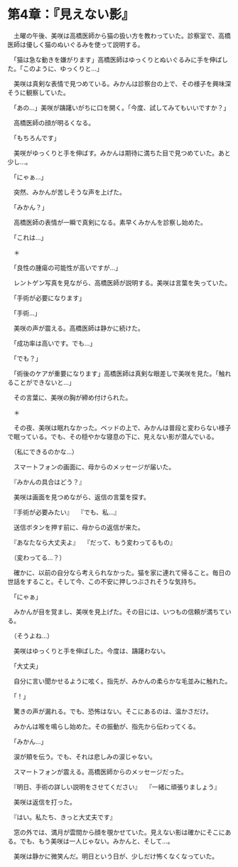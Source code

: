 # 第4章：『見えない影』

　土曜の午後、美咲は高橋医師から猫の扱い方を教わっていた。診察室で、高橋医師は優しく猫のぬいぐるみを使って説明する。

　「猫は急な動きを嫌がります」高橋医師はゆっくりとぬいぐるみに手を伸ばした。「このように、ゆっくりと...」

　美咲は真剣な表情で見つめている。みかんは診察台の上で、その様子を興味深そうに観察していた。

　「あの...」美咲が躊躇いがちに口を開く。「今度、試してみてもいいですか？」

　高橋医師の顔が明るくなる。

　「もちろんです」

　美咲がゆっくりと手を伸ばす。みかんは期待に満ちた目で見つめていた。あと少し...。

　「にゃぁ...」

　突然、みかんが苦しそうな声を上げた。

　「みかん？」

　高橋医師の表情が一瞬で真剣になる。素早くみかんを診察し始めた。

　「これは...」

　＊

　「良性の腫瘍の可能性が高いですが...」

　レントゲン写真を見ながら、高橋医師が説明する。美咲は言葉を失っていた。

　「手術が必要になります」

　「手術...」

　美咲の声が震える。高橋医師は静かに続けた。

　「成功率は高いです。でも...」

　「でも？」

　「術後のケアが重要になります」高橋医師は真剣な眼差しで美咲を見た。「触れることができないと...」

　その言葉に、美咲の胸が締め付けられた。

　＊

　その夜、美咲は眠れなかった。ベッドの上で、みかんは普段と変わらない様子で眠っている。でも、その穏やかな寝息の下に、見えない影が潜んでいる。

　（私にできるのかな...）

　スマートフォンの画面に、母からのメッセージが届いた。

　『みかんの具合はどう？』

　美咲は画面を見つめながら、返信の言葉を探す。

　『手術が必要みたい』
　『でも、私...』

　送信ボタンを押す前に、母からの返信が来た。

　『あなたなら大丈夫よ』
　『だって、もう変わってるもの』

　（変わってる...？）

　確かに、以前の自分なら考えられなかった。猫を家に連れて帰ること。毎日の世話をすること。そして今、この不安に押しつぶされそうな気持ち。

　「にゃぁ」

　みかんが目を覚まし、美咲を見上げた。その目には、いつもの信頼が満ちている。

　（そうよね...）

　美咲はゆっくりと手を伸ばした。今度は、躊躇わない。

　「大丈夫」

　自分に言い聞かせるように呟く。指先が、みかんの柔らかな毛並みに触れた。

　「！」

　驚きの声が漏れる。でも、恐怖はない。そこにあるのは、温かさだけ。

　みかんは喉を鳴らし始めた。その振動が、指先から伝わってくる。

　「みかん...」

　涙が頬を伝う。でも、それは悲しみの涙じゃない。

　スマートフォンが震える。高橋医師からのメッセージだった。

　『明日、手術の詳しい説明をさせてください』
　『一緒に頑張りましょう』

　美咲は返信を打った。

　『はい。私たち、きっと大丈夫です』

　窓の外では、満月が雲間から顔を覗かせていた。見えない影は確かにそこにある。でも、もう美咲は一人じゃない。みかんと、そして...。

　美咲は静かに微笑んだ。明日という日が、少しだけ怖くなくなっていた。
